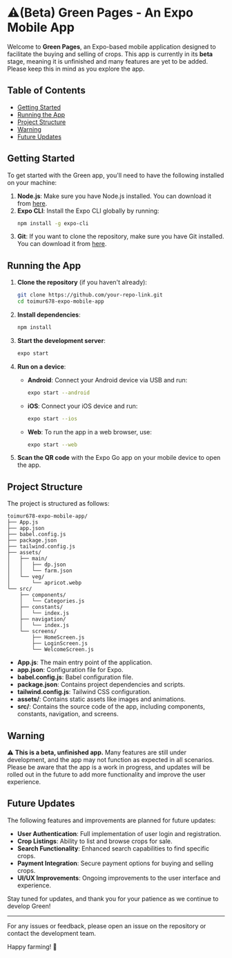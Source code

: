 # ⚠️(Beta) Green Pages - An Expo Mobile App

Welcome to **Green Pages**, an Expo-based mobile application designed to facilitate the buying and selling of crops. This app is currently in its **beta** stage, meaning it is unfinished and many features are yet to be added. Please keep this in mind as you explore the app.

## Table of Contents
- [Getting Started](#getting-started)
- [Running the App](#running-the-app)
- [Project Structure](#project-structure)
- [Warning](#warning)
- [Future Updates](#future-updates)

## Getting Started

To get started with the Green app, you'll need to have the following installed on your machine:

1. **Node.js**: Make sure you have Node.js installed. You can download it from [here](https://nodejs.org/).
2. **Expo CLI**: Install the Expo CLI globally by running:
   ```bash
   npm install -g expo-cli
   ```
3. **Git**: If you want to clone the repository, make sure you have Git installed. You can download it from [here](https://git-scm.com/).

## Running the App

1. **Clone the repository** (if you haven't already):
   ```bash
   git clone https://github.com/your-repo-link.git
   cd toimur678-expo-mobile-app
   ```

2. **Install dependencies**:
   ```bash
   npm install
   ```

3. **Start the development server**:
   ```bash
   expo start
   ```

4. **Run on a device**:
   - **Android**: Connect your Android device via USB and run:
     ```bash
     expo start --android
     ```
   - **iOS**: Connect your iOS device and run:
     ```bash
     expo start --ios
     ```
   - **Web**: To run the app in a web browser, use:
     ```bash
     expo start --web
     ```

5. **Scan the QR code** with the Expo Go app on your mobile device to open the app.

## Project Structure

The project is structured as follows:

```
toimur678-expo-mobile-app/
├── App.js
├── app.json
├── babel.config.js
├── package.json
├── tailwind.config.js
├── assets/
│   ├── main/
│   │   ├── dp.json
│   │   └── farm.json
│   └── veg/
│       └── apricot.webp
└── src/
    ├── components/
    │   └── Categories.js
    ├── constants/
    │   └── index.js
    ├── navigation/
    │   └── index.js
    └── screens/
        ├── HomeScreen.js
        ├── LoginScreen.js
        └── WelcomeScreen.js
```

- **App.js**: The main entry point of the application.
- **app.json**: Configuration file for Expo.
- **babel.config.js**: Babel configuration file.
- **package.json**: Contains project dependencies and scripts.
- **tailwind.config.js**: Tailwind CSS configuration.
- **assets/**: Contains static assets like images and animations.
- **src/**: Contains the source code of the app, including components, constants, navigation, and screens.

## Warning

⚠️ **This is a beta, unfinished app.** Many features are still under development, and the app may not function as expected in all scenarios. Please be aware that the app is a work in progress, and updates will be rolled out in the future to add more functionality and improve the user experience.

## Future Updates

The following features and improvements are planned for future updates:

- **User Authentication**: Full implementation of user login and registration.
- **Crop Listings**: Ability to list and browse crops for sale.
- **Search Functionality**: Enhanced search capabilities to find specific crops.
- **Payment Integration**: Secure payment options for buying and selling crops.
- **UI/UX Improvements**: Ongoing improvements to the user interface and experience.

Stay tuned for updates, and thank you for your patience as we continue to develop Green!

---

For any issues or feedback, please open an issue on the repository or contact the development team.

Happy farming! 🌱

